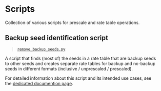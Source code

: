 # Scripts

Collection of various scripts for prescale and rate table operations.

## Backup seed identification script

> [`remove_backup_seeds.py`](./remove_backup_seeds.py)

A script that finds (most of) the seeds in a rate table that are backup seeds to
other seeds and creates separate rate tables for backup and no-backup seeds in
different formats (inclusive / unprescaled / prescaled).

For detailed information about this script and its intended use cases, see the
[dedicated documention page](/docs/remove-backup-seeds.md).
